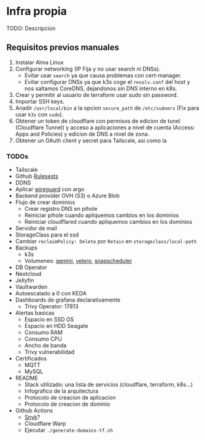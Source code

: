 # Infra propia

TODO: Descripcion

## Requisitos previos manuales

1. Instalar Alma Linux
2. Configurar networking (IP Fija y no usar search ni DNSs).
    - Evitar usar `search` ya que causa problemas con cert-manager.
    - Evitar configurar DNSs ya que k3s coge el `resolv.conf` del host y nos saltamos CoreDNS, dejandonos sin DNS interno en k8s.
3. Crear y permitir al usuario de terraform usar sudo sin password.
4. Importar SSH keys.
5. Anadir `/usr/local/bin` a la opcion `secure_path` de `/etc/sudoers` (Fix para usar `k3s` con `sudo`).
6. Obtener un token de cloudflare con permisos de edicion de tunel (Cloudflare Tunnel) y acceso a aplicaciones a nivel de cuenta (Access: Apps and Policies) y edicion de DNS a nivel de zona.
7. Obtener un OAuth client y secret para Tailscale, asi como la

### TODOs

- Tailscale
- Github [Rulesests](https://github.com/github/ruleset-recipes?tab=readme-ov-file)
- DDNS
- Aplicar [wireguard](https://github.com/wg-easy/wg-easy/wiki/Using-WireGuard-Easy-with-Kubernetes) con argo
- Backend provider OVH (S3) o Azure Blob
- Flujo de crear dominios
  - Crear registro DNS en pihole
  - Reiniciar pihole cuando apliquemos cambios en los dominios
  - Reiniciar cloudflared cuando apliquemos cambios en los dominios
- Servidor de mail
- StorageClass para el ssd
- Cambiar `reclaimPolicy: Delete` por `Retain` en `storageclass/local-path`
- Backups
  - k3s
  - Volumenes: [gemini](https://github.com/FairwindsOps/gemini), [velero](https://github.com/vmware-tanzu/velero), [snapscheduler](https://github.com/backube/snapscheduler)
- DB Operator
- Nextcloud
- Jellyfin
- Vaultwarden
- Autoescalado a 0 con KEDA
- Dashboards de grafana declarativamente
  - Trivy Operator: 17813
- Alertas basicas
  - Espacio en SSD OS
  - Espacio en HDD Seagate
  - Consumo RAM
  - Consumo CPU
  - Ancho de banda
  - Trivy vulnerabilidad
- Certificados
  - MQTT
  - MySQL
- README
  - Stack utilizado: una lista de servicios (cloudflare, terraform, k8s...)
  - Infografico de la arquitectura
  - Protocolo de creacion de aplicacion
  - Protocolo de creacion de dominio
- Github Actions
  - [Snyk](https://github.com/marketplace/actions/snyk)?
  - Cloudflare Warp
  - Ejecutar `./generate-domains-tf.sh`

